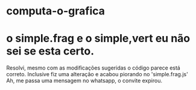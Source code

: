 # computa-o-grafica

# o simple.frag e o simple,vert eu não sei se esta certo.
Resolvi, mesmo com as modificações sugeridas o código parece está correto.
Inclusive fiz uma alteração e acabou piorando no 'simple.frag.js' Ah, me passa uma mensagem no whatsapp, o convite expirou.
